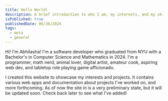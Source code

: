 ```yaml
---
title: Hello World!
description: A brief introduction to who I am, my interests, and my skills.
isPublished: true
publishedDate: 06/26/2024
tags:
  - meta
  - general
---
```


Hi! I'm Abhilasha! I'm a software developer who graduated from NYU with a Bachelor's in Computer Science and Mathematics in 2024. I'm a programmer, math nerd, animal lover, digital artist, amateur cook, aspiring web dev, and tabletop role playing game afficionado.

I created this website to showcase my interests and projects. It contains various web apps and documentation about projects I've worked on, and more forthcoming. As of now the site in is a very preliminary state, but it will be updated soon. Check back later to see what I've added!
